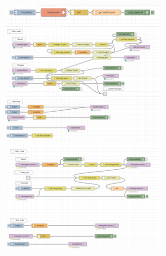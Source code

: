 
![flow-nmap](./assets/flow-nmap.png)
![flow-client](./assets/flow-client.png)
![flow-manager](./assets/flow-manager.png)
